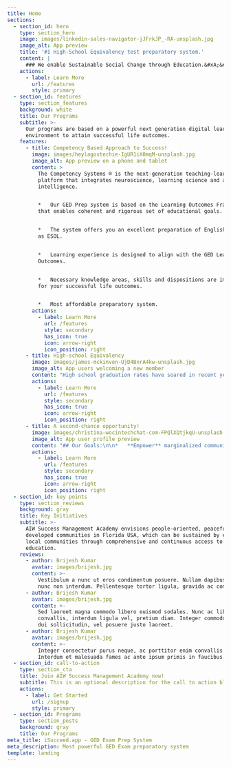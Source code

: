 ```yaml
---
title: Home
sections:
  - section_id: hero
    type: section_hero
    image: images/linkedin-sales-navigator-jJFrkJP_-RA-unsplash.jpg
    image_alt: App preview
    title: '#1 High-School Equivalency test preparatory system.'
    content: |
      ### We enable Sustainable Social Change through Education.&#xA;&#xA;
    actions:
      - label: Learn More
        url: /features
        style: primary
  - section_id: features
    type: section_features
    background: white
    title: Our Programs
    subtitle: >-
      Our programs are based on a powerful next generation digital learning
      environment to attain successful life outcomes.
    features:
      - title: Competency Based Approach to Success!
        image: images/heylagostechie-IgUR1iX0mqM-unsplash.jpg
        image_alt: App preview on a phone and tablet
        content: >
          The Competency Systems ® is the next-generation teaching-learning
          platform that integrates neuroscience, learning science and artificial
          intelligence.


          *   Our GED Prep system is based on the Learning Outcomes Framework
          that enables coherent and rigorous set of educational goals.


          *   The system offers you an excellent preparation of English language
          as ESOL.


          *   Learning experience is designed to align with the GED Learning
          Outcomes.


          *   Necessary knowledge areas, skills and dispositions are imparted
          for your successful life outcomes.   


          *   Most affordable preparatory system.
        actions:
          - label: Learn More
            url: /features
            style: secondary
            has_icon: true
            icon: arrow-right
            icon_position: right
      - title: High-school Equivalency
        image: images/james-mckinven-UjD4BnrA4kw-unsplash.jpg
        image_alt: App users welcoming a new member
        content: "High school graduation rates have soared in recent years, but there are still millions of Americans who didn’t get a diploma in high school. Their best shot at earning one is passing a high-school equivalency exam, what was known as the GED before 2014 but has now splintered into three exam options: the\_**new GED**, the\_**TASC**\_and the\_**HiSET**. \n\nWe support you with practice tests to prepare for a high-school equivalency exam.\n"
        actions:
          - label: Learn More
            url: /features
            style: secondary
            has_icon: true
            icon: arrow-right
            icon_position: right
      - title: A second-chance opportunity!
        image: images/christina-wocintechchat-com-FPQlXQtjkqU-unsplash.jpg
        image_alt: App user profile preview
        content: "## Our Goals:\n\n*   **Empower** marginalized communities and **create sustainable change**\r    .\n\n*   **Provide pathways** to higher education and vocational training\r    .\n\n*   Improve **economic opportunities** to the migrant youth through capacity building\r    .\n\n*   **Broaden student horizons** and promote understanding of, and interaction between, the diverse individuals and communities of the region through cultural exchanges and programs.\n"
        actions:
          - label: Learn More
            url: /features
            style: secondary
            has_icon: true
            icon: arrow-right
            icon_position: right
  - section_id: key points
    type: section_reviews
    background: gray
    title: Key Initiatives
    subtitle: >-
      AIW Success Management Academy envisions people-oriented, peaceful, and
      developed communities in Florida USA, which can be sustained by empowering
      local communities through comprehensive and continuous access to
      education.
    reviews:
      - author: Brijesh Kumar
        avatar: images/brijesh.jpg
        content: >-
          Vestibulum a nunc ut eros condimentum posuere. Nullam dapibus quis
          nunc non interdum. Pellentesque tortor ligula, gravida ac commodo eu.
      - author: Brijesh Kumar
        avatar: images/brijesh.jpg
        content: >-
          Sed laoreet magna commodo libero euismod sodales. Nunc ac libero
          convallis, interdum ligula vel, pretium diam. Integer commodo sem at
          dui sollicitudin, vel posuere justo laoreet.
      - author: Brijesh Kumar
        avatar: images/brijesh.jpg
        content: >-
          Integer consectetur purus neque, ac porttitor enim convallis vitae.
          Interdum et malesuada fames ac ante ipsum primis in faucibus.
  - section_id: call-to-action
    type: section_cta
    title: Join AIW Success Management Academy now!
    subtitle: This is an optional description for the call to action block.
    actions:
      - label: Get Started
        url: /signup
        style: primary
  - section_id: Programs
    type: section_posts
    background: gray
    title: Our Programs
meta_title: iSucceed.app - GED Exam Prep System
meta_description: Most powerful GED Exam preparatory system
template: landing
---
```

